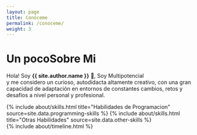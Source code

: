 ```yaml
---
layout: page
title: Conóceme
permalink: /conoceme/
weight: 3
---
```


# **Un pocoSobre Mi**


Hola! Soy **{{ site.author.name }}** :wave:,
Soy Multipotencial </br>
y me considero un curioso, autodidacta altamente creativo, con una gran capacidad de adaptación en entornos de constantes cambios, retos y desafíos a nivel personal y profesional.

<div class="row">
{% include about/skills.html title="Habilidades de Programacion" source=site.data.programming-skills %}
{% include about/skills.html title="Otras Habilidades" source=site.data.other-skills %}
</div>

<div class="row">
{% include about/timeline.html %}
</div>
